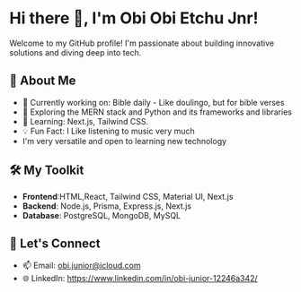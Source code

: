 # Hi there 👋, I'm Obi Obi Etchu Jnr!

Welcome to my GitHub profile! I'm passionate about building innovative solutions and diving deep into tech.

## 🚀 About Me
- 🌟 Currently working on: Bible daily - Like doulingo, but for bible verses
- 🔭 Exploring the MERN stack and Python and its frameworks and libraries
- 🌱 Learning: Next.js, Tailwind CSS.
- 💡 Fun Fact: I Like listening to music very much
- I'm very versatile and open to learning new technology
  
## 🛠️ My Toolkit
- **Frontend**:HTML,React, Tailwind CSS, Material UI, Next.js
- **Backend**: Node.js, Prisma, Express.js, Next.js
- **Database**: PostgreSQL, MongoDB, MySQL

## 🔗 Let's Connect
- 📫 Email: obi.junior@icloud.com
- 🌐 LinkedIn: https://www.linkedin.com/in/obi-junior-12246a342/
